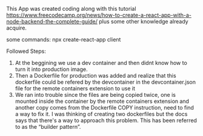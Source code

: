 This App was created coding along with this tutorial https://www.freecodecamp.org/news/how-to-create-a-react-app-with-a-node-backend-the-complete-guide/ plus some other knowledge already acquire.

some commands:
npx create-react-app client

Followed Steps:

1. At the beggining we use a dev container and then didnt know how to turn it into
production image.
2. Then a Dockerfile for production was added and realize that this dockerfile could be 
refered by the devcontainer in the devcontainer.json file for the remote containers 
extension to use it
3. We ran into trouble since the files are being copied twice, one is mounted inside the container by the remote containers extension and another copy comes from the Dockerfile COPY instruction, need to find a way to fix it.
I was thinking of creating two dockerfiles but the docs says that there's a way to approach this problem. This has been referred to as the “builder pattern”.

